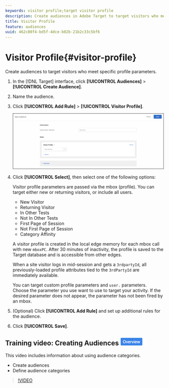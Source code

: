 ```yaml
---
keywords: visitor profile;target visitor profile
description: Create audiences in Adobe Target to target visitors who meet specific profile parameters.
title: Visitor Profile
feature: audiences
uuid: 462c80f4-bd5f-4dce-b02b-21b2c33c5bf6
---
```


# Visitor Profile{#visitor-profile}

Create audiences to target visitors who meet specific profile parameters.

1. In the [!DNL Target] interface, click **[!UICONTROL Audiences]** > **[!UICONTROL Create Audience]**. 
1. Name the audience. 
1. Click **[!UICONTROL Add Rule]** > **[!UICONTROL Visitor Profile]**.

   ![](assets/target_visitor_profile.png)

1. Click **[!UICONTROL Select]**, then select one of the following options:

   Visitor profile parameters are passed via the mbox (profile). You can target either new or returning visitors, or include all users.

    * New Visitor 
    * Returning Visitor 
    * In Other Tests 
    * Not In Other Tests 
    * First Page of Session 
    * Not First Page of Session 
    * Category Affinity

   A visitor profile is created in the local edge memory for each mbox call with new `mboxPC`. After 30 minutes of inactivity, the profile is saved to the Target database and is accessible from other edges.

   When a site visitor logs in mid-session and gets a `3rdpartyId`, all previously-loaded profile attributes tied to the `3rdPartyId` are immediately available.

   You can target custom profile parameters and `user.` parameters. Choose the parameter you use want to use to target your activity. If the desired parameter does not appear, the parameter has not been fired by an mbox. 

1. (Optional) Click **[!UICONTROL Add Rule]** and set up additional rules for the audience. 
1. Click **[!UICONTROL Save]**.

## Training video: Creating Audiences ![Overview badge](/help/assets/overview.png)

This video includes information about using audience categories.

* Create audiences 
* Define audience categories

>[!VIDEO](https://video.tv.adobe.com/v/17392) 
